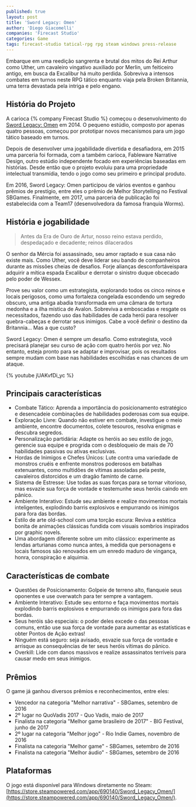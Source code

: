 ```yaml
---
published: true
layout: post
title: 'Sword Legacy: Omen'
author: 'Diego Giacomelli'
companies: 'Firecast Studio'
categories: Game
tags: firecast-studio tatical-rpg rpg steam windows press-release
---
```

Embarque em uma reedição sangrenta e brutal dos mitos do Rei Arthur como Uther, um cavaleiro vingativo auxiliado por Merlin, um feiticeiro antigo, em busca da Excalibur há muito perdida. Sobreviva a intensos combates em turnos neste RPG tático enquanto viaja pela Broken Britannia, uma terra devastada pela intriga e pelo engano.

		
## História do Projeto
A carioca {% company Firecast Studio %} começou o desenvolvimento do [Sword Legacy: Omen](https://www.swordlegacy.com/) em 2014. O pequeno estúdio, composto por apenas quatro pessoas, começou por prototipar novos mecanismos para um jogo tático baseado em turnos.

Depois de desenvolver uma jogabilidade divertida e desafiadora, em 2015 uma parceria foi formada, com a também carioca, Fableware Narrative Design, outro estúdio independente focado em experiências baseadas em histórias. Desde então que o projeto evoluiu para uma propriedade intelectual transmídia, tendo o jogo como seu primeiro e principal produto.
		
Em 2016, Sword Legacy: Omen participou de vários eventos e ganhou prêmios de prestígio, entre eles o prêmio de Melhor Storytelling no Festival SBGames. Finalmente, em 2017, uma parceria de publicação foi estabelecida com a Team17 (desenvolvedora da famosa franquia Worms).


## História e jogabilidade

> Antes da Era de Ouro de Artur, nosso reino estava perdido, despedaçado e decadente; reinos dilacerados

O senhor da Mércia foi assassinado, seu amor raptado e sua casa não existe mais. Como Uther, você deve liderar seu bando de companheiros durante as missões cheias de desafios. Forje alianças desconfortáveis ​​para adquirir a mítica espada Excalibur e derrotar o sinistro duque obcecado pelo poder de Wessex.

Prove seu valor como um estrategista, explorando todos os cinco reinos e locais perigosos, como uma fortaleza congelada escondendo um segredo obscuro, uma antiga abadia transformada em uma câmara de tortura medonha e a ilha mística de Avalon. Sobreviva a emboscadas e resgate os necessitados, fazendo uso das habilidades de cada herói para resolver quebra-cabeças e derrotar seus inimigos. Cabe a você definir o destino da Britannia… Mas a que custo?

Sword Legacy: Omen é sempre um desafio. Como estrategista, você precisará planejar seu curso de ação com quatro heróis por vez. No entanto, esteja pronto para se adaptar e improvisar, pois os resultados sempre mudam com base nas habilidades escolhidas e nas chances de um ataque.

{% youtube jUAKvfDi_yc %}

## Principais características
* Combate Tático: Aprenda a importância do posicionamento estratégico e desencadeie combinações de habilidades poderosas com sua equipe.
* Exploração Livre: Quando não estiver em combate, investigue o meio ambiente, encontre documentos, colete tesouros, resolva enigmas e descubra segredos.
* Personalização partidária: Adapte os heróis ao seu estilo de jogo, gerencie sua equipe e progrida com o desbloqueio de mais de 70 habilidades passivas ou ativas exclusivas.
* Hordas de Inimigos e Chefes Únicos: Lute contra uma variedade de monstros cruéis e enfrente monstros poderosos em batalhas extenuantes, como multidões de vítimas assoladas pela peste, cavaleiros distorcidos e um dragão faminto de carne.
* Sistema de Estresse: Use todas as suas forças para se tornar vitorioso, mas esvazie sua força de vontade e testemunhe seus heróis caindo em pânico.
* Ambiente Interativo: Estude seu ambiente e realize movimentos mortais inteligentes, explodindo barris explosivos e empurrando os inimigos para fora das bordas.
* Estilo de arte old-school com uma torção escura: Reviva a estética bonita de animações clássicas fundida com visuais sombrios inspirados por graphic novels.
* Uma abordagem diferente sobre um mito clássico: experimente as lendas arturianas como nunca antes, à medida que personagens e locais famosos são renovados em um enredo maduro de vingança, honra, conspiração e alquimia.
		
## Características de combate
* Questões de Posicionamento: Golpeie de terreno alto, flanqueie seus oponentes e use overwatch para ter sempre a vantagem.
* Ambiente Interativo: Estude seu entorno e faça movimentos mortais explodindo barris explosivos e empurrando os inimigos para fora das bordas.
* Seus heróis são especiais: o poder deles excede o das pessoas comuns, então use sua força de vontade para aumentar as estatísticas e obter Pontos de Ação extras!
* Ninguém está seguro: seja avisado, esvazie sua força de vontade e arrisque as consequências de ter seus heróis vítimas do pânico.
* Overkill: Lide com danos massivos e realize assassinatos terríveis para causar medo em seus inimigos.

## Prêmios
O game já ganhou diversos prêmios e reconhecimentos, entre eles:

* Vencedor na categoria "Melhor narrativa" - SBGames, setembro de 2016
* 2º lugar no QuoVadis 2017 - Quo Vadis, maio de 2017
* Finalista na categoria "Melhor game brasileiro de 2017" - BIG Festival, junho de 2017
* 2º lugar na categoria "Melhor jogo" - Rio Indie Games, novembro de 2016
* Finalista na categoria "Melhor game" - SBGames, setembro de 2016
* Finalista na categoria "Melhor áudio" - SBGames, setembro de 2016

## Plataformas
O jogo está disponível para Windows diretamente no Steam: [https://store.steampowered.com/app/690140/Sword_Legacy_Omen/](https://store.steampowered.com/app/690140/Sword_Legacy_Omen/).